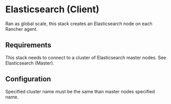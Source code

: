 # Elasticsearch (Client)

Ran as global scale, this stack creates an Elasticsearch node on each Rancher agent.

## Requirements

This stack needs to connect to a cluster of Elasticsearch master nodes.
See Elasticsearch (Master).

## Configuration

Specified cluster name must be the same than master nodes specified name.